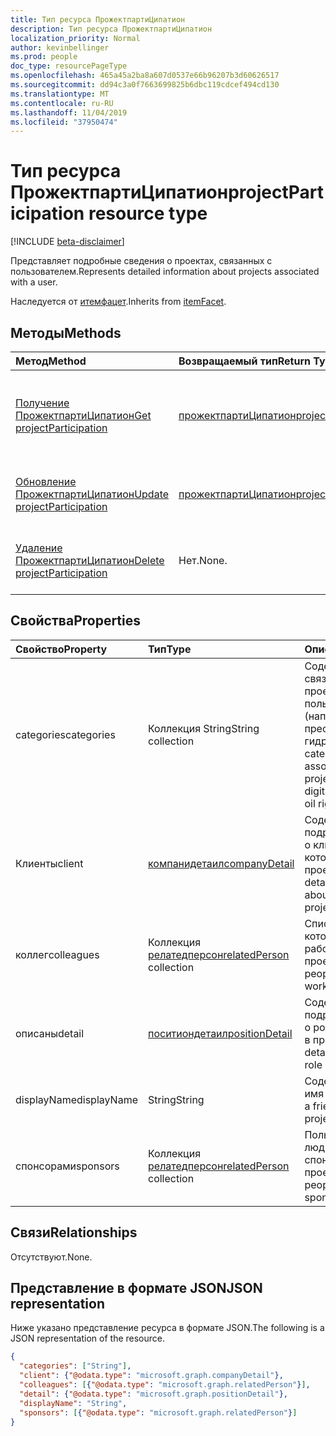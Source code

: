 ```yaml
---
title: Тип ресурса ПрожектпартиЦипатион
description: Тип ресурса ПрожектпартиЦипатион
localization_priority: Normal
author: kevinbellinger
ms.prod: people
doc_type: resourcePageType
ms.openlocfilehash: 465a45a2ba8a607d0537e66b96207b3d60626517
ms.sourcegitcommit: dd94c3a0f7663699825b6dbc119cdcef494cd130
ms.translationtype: MT
ms.contentlocale: ru-RU
ms.lasthandoff: 11/04/2019
ms.locfileid: "37950474"
---
```

# <a name="projectparticipation-resource-type"></a><span data-ttu-id="4ca02-103">Тип ресурса ПрожектпартиЦипатион</span><span class="sxs-lookup"><span data-stu-id="4ca02-103">projectParticipation resource type</span></span>

[!INCLUDE [beta-disclaimer](../../includes/beta-disclaimer.md)]

<span data-ttu-id="4ca02-104">Представляет подробные сведения о проектах, связанных с пользователем.</span><span class="sxs-lookup"><span data-stu-id="4ca02-104">Represents detailed information about projects associated with a user.</span></span>

<span data-ttu-id="4ca02-105">Наследуется от [итемфацет](itemfacet.md).</span><span class="sxs-lookup"><span data-stu-id="4ca02-105">Inherits from [itemFacet](itemfacet.md).</span></span>

## <a name="methods"></a><span data-ttu-id="4ca02-106">Методы</span><span class="sxs-lookup"><span data-stu-id="4ca02-106">Methods</span></span>

| <span data-ttu-id="4ca02-107">Метод</span><span class="sxs-lookup"><span data-stu-id="4ca02-107">Method</span></span>                                                         | <span data-ttu-id="4ca02-108">Возвращаемый тип</span><span class="sxs-lookup"><span data-stu-id="4ca02-108">Return Type</span></span>                                     | <span data-ttu-id="4ca02-109">Описание</span><span class="sxs-lookup"><span data-stu-id="4ca02-109">Description</span></span>                                                       |
|:---------------------------------------------------------------|:------------------------------------------------|:------------------------------------------------------------------|
| [<span data-ttu-id="4ca02-110">Получение ПрожектпартиЦипатион</span><span class="sxs-lookup"><span data-stu-id="4ca02-110">Get projectParticipation</span></span>](../api/projectparticipation-get.md) | [<span data-ttu-id="4ca02-111">прожектпартиЦипатион</span><span class="sxs-lookup"><span data-stu-id="4ca02-111">projectParticipation</span></span>](projectparticipation.md) | <span data-ttu-id="4ca02-112">Чтение свойств и связей объекта **прожектпартиЦипатион** .</span><span class="sxs-lookup"><span data-stu-id="4ca02-112">Read the properties and relationships of a **projectParticipation** object.</span></span> |
| [<span data-ttu-id="4ca02-113">Обновление ПрожектпартиЦипатион</span><span class="sxs-lookup"><span data-stu-id="4ca02-113">Update projectParticipation</span></span>](../api/projectparticipation-update.md)                | [<span data-ttu-id="4ca02-114">прожектпартиЦипатион</span><span class="sxs-lookup"><span data-stu-id="4ca02-114">projectParticipation</span></span>](projectparticipation.md) | <span data-ttu-id="4ca02-115">Обновление объекта **прожектпартиЦипатион** .</span><span class="sxs-lookup"><span data-stu-id="4ca02-115">Update a **projectParticipation** object.</span></span>                               |
| [<span data-ttu-id="4ca02-116">Удаление ПрожектпартиЦипатион</span><span class="sxs-lookup"><span data-stu-id="4ca02-116">Delete projectParticipation</span></span>](../api/projectparticipation-delete.md)                | <span data-ttu-id="4ca02-117">Нет.</span><span class="sxs-lookup"><span data-stu-id="4ca02-117">None.</span></span>                                            | <span data-ttu-id="4ca02-118">Удаление объекта **прожектпартиЦипатион** .</span><span class="sxs-lookup"><span data-stu-id="4ca02-118">Delete a **projectParticipation** object.</span></span>                               |

## <a name="properties"></a><span data-ttu-id="4ca02-119">Свойства</span><span class="sxs-lookup"><span data-stu-id="4ca02-119">Properties</span></span>

| <span data-ttu-id="4ca02-120">Свойство</span><span class="sxs-lookup"><span data-stu-id="4ca02-120">Property</span></span>     | <span data-ttu-id="4ca02-121">Тип</span><span class="sxs-lookup"><span data-stu-id="4ca02-121">Type</span></span>                                        | <span data-ttu-id="4ca02-122">Описание</span><span class="sxs-lookup"><span data-stu-id="4ca02-122">Description</span></span>                                                                                      |
|:-------------|:--------------------------------------------|:-------------------------------------------------------------------------------------------------|
|<span data-ttu-id="4ca02-123">categories</span><span class="sxs-lookup"><span data-stu-id="4ca02-123">categories</span></span>    | <span data-ttu-id="4ca02-124">Коллекция String</span><span class="sxs-lookup"><span data-stu-id="4ca02-124">String collection</span></span>                           | <span data-ttu-id="4ca02-125">Содержит категории, связанные с проектом пользователем (например, цифровое преобразование, гидростенд).</span><span class="sxs-lookup"><span data-stu-id="4ca02-125">Contains categories a user has associated with the project (for example, digital transformation, oil rig).</span></span> |
|<span data-ttu-id="4ca02-126">Клиенты</span><span class="sxs-lookup"><span data-stu-id="4ca02-126">client</span></span>        |[<span data-ttu-id="4ca02-127">компанидетаил</span><span class="sxs-lookup"><span data-stu-id="4ca02-127">companyDetail</span></span>](companydetail.md)            | <span data-ttu-id="4ca02-128">Содержит подробные сведения о клиенте, для которого выполнялся проект.</span><span class="sxs-lookup"><span data-stu-id="4ca02-128">Contains detailed information about the client the project was for.</span></span>                              |
|<span data-ttu-id="4ca02-129">коллег</span><span class="sxs-lookup"><span data-stu-id="4ca02-129">colleagues</span></span>    |<span data-ttu-id="4ca02-130">Коллекция [релатедперсон](relatedperson.md)</span><span class="sxs-lookup"><span data-stu-id="4ca02-130">[relatedPerson](relatedperson.md) collection</span></span> | <span data-ttu-id="4ca02-131">Список людей, которые также работали над проектом.</span><span class="sxs-lookup"><span data-stu-id="4ca02-131">Lists people that also worked on the project.</span></span>                                                          |
|<span data-ttu-id="4ca02-132">описаны</span><span class="sxs-lookup"><span data-stu-id="4ca02-132">detail</span></span>        |[<span data-ttu-id="4ca02-133">поситиондетаил</span><span class="sxs-lookup"><span data-stu-id="4ca02-133">positionDetail</span></span>](positiondetail.md)          | <span data-ttu-id="4ca02-134">Содержит подробные сведения о роли пользователя в проекте.</span><span class="sxs-lookup"><span data-stu-id="4ca02-134">Contains detail about the user's role on the project.</span></span>                                             |
|<span data-ttu-id="4ca02-135">displayName</span><span class="sxs-lookup"><span data-stu-id="4ca02-135">displayName</span></span>   |<span data-ttu-id="4ca02-136">String</span><span class="sxs-lookup"><span data-stu-id="4ca02-136">String</span></span>                                       |<span data-ttu-id="4ca02-137">Содержит понятное имя проекта.</span><span class="sxs-lookup"><span data-stu-id="4ca02-137">Contains a friendly name for the project.</span></span>                                                         |
|<span data-ttu-id="4ca02-138">спонсорами</span><span class="sxs-lookup"><span data-stu-id="4ca02-138">sponsors</span></span>      |<span data-ttu-id="4ca02-139">Коллекция [релатедперсон](relatedperson.md)</span><span class="sxs-lookup"><span data-stu-id="4ca02-139">[relatedPerson](relatedperson.md) collection</span></span> | <span data-ttu-id="4ca02-140">Пользователь или люди, которые спонсорируют проект.</span><span class="sxs-lookup"><span data-stu-id="4ca02-140">The Person or people who sponsored the project.</span></span>                                                         |

## <a name="relationships"></a><span data-ttu-id="4ca02-141">Связи</span><span class="sxs-lookup"><span data-stu-id="4ca02-141">Relationships</span></span>

<span data-ttu-id="4ca02-142">Отсутствуют.</span><span class="sxs-lookup"><span data-stu-id="4ca02-142">None.</span></span>

## <a name="json-representation"></a><span data-ttu-id="4ca02-143">Представление в формате JSON</span><span class="sxs-lookup"><span data-stu-id="4ca02-143">JSON representation</span></span>

<span data-ttu-id="4ca02-144">Ниже указано представление ресурса в формате JSON.</span><span class="sxs-lookup"><span data-stu-id="4ca02-144">The following is a JSON representation of the resource.</span></span>

<!-- {
  "blockType": "resource",
  "optionalProperties": [

  ],
  "@odata.type": "microsoft.graph.projectParticipation",
  "baseType": ""
}-->

```json
{
  "categories": ["String"],
  "client": {"@odata.type": "microsoft.graph.companyDetail"},
  "colleagues": [{"@odata.type": "microsoft.graph.relatedPerson"}],
  "detail": {"@odata.type": "microsoft.graph.positionDetail"},
  "displayName": "String",
  "sponsors": [{"@odata.type": "microsoft.graph.relatedPerson"}]
}
```

<!-- uuid: 16cd6b66-4b1a-43a1-adaf-3a886856ed98
2019-02-04 14:57:30 UTC -->
<!-- {
  "type": "#page.annotation",
  "description": "projectParticipation resource",
  "keywords": "",
  "section": "documentation",
  "tocPath": ""
}-->
